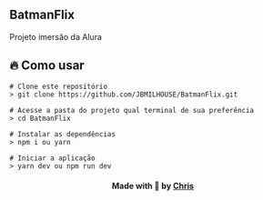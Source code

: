 
## BatmanFlix
Projeto imersão da Alura

## :fire: Como usar
`````
# Clone este repositório
> git clone https://github.com/JBMILHOUSE/BatmanFlix.git

# Acesse a pasta do projeto qual terminal de sua preferência
> cd BatmanFlix

# Instalar as dependências
> npm i ou yarn 

# Iniciar a aplicação
> yarn dev ou npm run dev
`````
<h4 align="center">
    Made with 💜 by <a href="https://br.linkedin.com/in/chris-oliveira-alexandre/" target="_blank">Chris</a>
</h4>